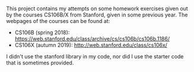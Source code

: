 This project contains my attempts on some homework exercises given out by the courses CS106B/X from Stanford, given in some previous year. The webpages of the courses can be found at:

- CS106B (spring 2018): https://web.stanford.edu/class/archive/cs/cs106b/cs106b.1186/
- CS106X (autumn 2019): http://web.stanford.edu/class/cs106x/

I didn't use the stanford library in my code, nor did I use the starter code that is sometimes provided. 
